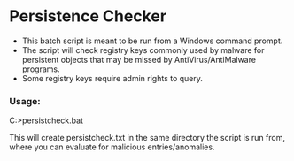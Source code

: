 # Persistence Checker

* This batch script is meant to be run from a Windows command prompt.
* The script will check registry keys commonly used by malware for persistent objects that may be missed by AntiVirus/AntiMalware programs.
* Some registry keys require admin rights to query.

### Usage:
C:>persistcheck.bat

This will create persistcheck.txt in the same directory the script is run from, where you can evaluate for malicious entries/anomalies.
